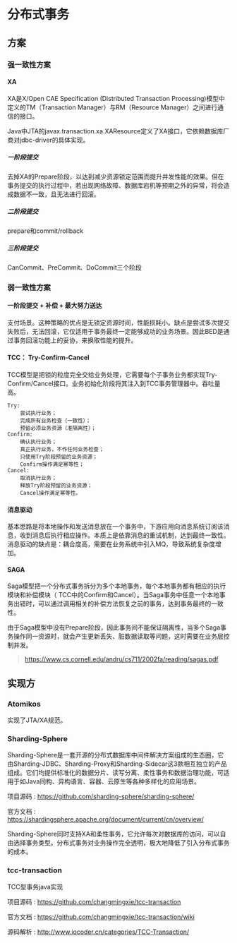 # 分布式事务

## 方案

### 强一致性方案
   
#### XA

XA是X/Open CAE Specification (Distributed Transaction Processing)模型中定义的TM（Transaction Manager）与RM（Resource Manager）之间进行通信的接口。

Java中JTA的javax.transaction.xa.XAResource定义了XA接口，它依赖数据库厂商对jdbc-driver的具体实现。

##### 一阶段提交

去掉XA的Prepare阶段，以达到减少资源锁定范围而提升并发性能的效果。但在事务提交的执行过程中，若出现网络故障、数据库宕机等预期之外的异常，将会造成数据不一致，且无法进行回滚。

##### 二阶段提交

prepare和commit/rollback

##### 三阶段提交

CanCommit、PreCommit、DoCommit三个阶段

### 弱一致性方案

#### 一阶段提交 + 补偿 + 最大努力送达

支付场景。这种策略的优点是无锁定资源时间，性能损耗小。缺点是尝试多次提交失败后，无法回滚，它仅适用于事务最终一定能够成功的业务场景。因此BED是通过事务回滚功能上的妥协，来换取性能的提升。

#### TCC： Try-Confirm-Cancel

TCC模型是把锁的粒度完全交给业务处理，它需要每个子事务业务都实现Try-Confirm/Cancel接口。业务初始化阶段将其注入到TCC事务管理器中。吞吐量高。

```
Try:
    尝试执行业务；
    完成所有业务检查（一致性）；
    预留必须业务资源（准隔离性）；
Confirm:
    确认执行业务；
    真正执行业务，不作任何业务检查；
    只使用Try阶段预留的业务资源；
    Confirm操作满足幂等性；
Cancel:
    取消执行业务；
    释放Try阶段预留的业务资源；
    Cancel操作满足幂等性。
```

#### 消息驱动

基本思路是将本地操作和发送消息放在一个事务中，下游应用向消息系统订阅该消息，收到消息后执行相应操作。本质上是依靠消息的重试机制，达到最终一致性。消息驱动的缺点是：耦合度高，需要在业务系统中引入MQ，导致系统复杂度增加。

#### SAGA

Saga模型把一个分布式事务拆分为多个本地事务，每个本地事务都有相应的执行模块和补偿模块（ TCC中的Confirm和Cancel）。当Saga事务中任意一个本地事务出错时，可以通过调用相关的补偿方法恢复之前的事务，达到事务最终的一致性。

由于Saga模型中没有Prepare阶段，因此事务间不能保证隔离性，当多个Saga事务操作同一资源时，就会产生更新丢失、脏数据读取等问题，这时需要在业务层控制并发。

> https://www.cs.cornell.edu/andru/cs711/2002fa/reading/sagas.pdf

## 实现方

### Atomikos

实现了JTA/XA规范。

### Sharding-Sphere

Sharding-Sphere是一套开源的分布式数据库中间件解决方案组成的生态圈，它由Sharding-JDBC、Sharding-Proxy和Sharding-Sidecar这3款相互独立的产品组成。它们均提供标准化的数据分片、读写分离、柔性事务和数据治理功能，可适用于如Java同构、异构语言、容器、云原生等各种多样化的应用场景。

项目源码 : https://github.com/sharding-sphere/sharding-sphere/

官方文档 : https://shardingsphere.apache.org/document/current/cn/overview/

Sharding-Sphere同时支持XA和柔性事务，它允许每次对数据库的访问，可以自由选择事务类型。分布式事务对业务操作完全透明，极大地降低了引入分布式事务的成本。

### tcc-transaction

TCC型事务java实现

项目源码 : https://github.com/changmingxie/tcc-transaction

官方文档 : https://github.com/changmingxie/tcc-transaction/wiki

源码解析 : http://www.iocoder.cn/categories/TCC-Transaction/
